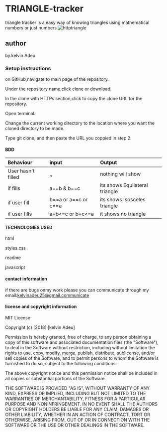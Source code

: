 # TRIANGLE-tracker
triangle tracker is a easy way of knowing triangles using mathematical numbers or just numbers
![httptriangle](https://media1.picsearch.com/is?NOO8B9mjIxt0OqFdQLYF-BRnD6MzK2dLiSu7tt2f6y4&height=208)
## author
by.kelvin Adeu
### Setup instructions
on GitHub,navigate to main page of the repository.

Under the repository name,click clone or download.

In the clone with HTTPs section,click to copy the clone URL for the repository.

Open terminal.

Change the current working directory to the location where you want the cloned directory to be made.

Type git clone, and then paste the URL you coppied in step 2.

#### BDD
| Behaviour | input | Output  |
| :-------- | :---- | :------ |
| User hasn't filled  | ,,  | nothing will show|
|if fills |a==b & b==c|its shows Equilateral triangle|
|if user fill|b==a or a==c or c==a|its shows Isosceles triangle|
|if user fills|a+b<=c or b+c<=a|it shows no triangle
#### TECHNOLOGIES USED

html

styles.css

readme

javascript

#### contact information
if there are bugs onmy work please you can communicate through my email:kelvinadeu25@gmail.communicate

#### license and copyright information

MIT License

Copyright (c) [2018] [kelvin Adeu]

Permission is hereby granted, free of charge, to any person obtaining a copy
of this software and associated documentation files (the "Software"), to deal
in the Software without restriction, including without limitation the rights
to use, copy, modify, merge, publish, distribute, sublicense, and/or sell
copies of the Software, and to permit persons to whom the Software is
furnished to do so, subject to the following conditions:

The above copyright notice and this permission notice shall be included in all
copies or substantial portions of the Software.

THE SOFTWARE IS PROVIDED "AS IS", WITHOUT WARRANTY OF ANY KIND, EXPRESS OR
IMPLIED, INCLUDING BUT NOT LIMITED TO THE WARRANTIES OF MERCHANTABILITY,
FITNESS FOR A PARTICULAR PURPOSE AND NONINFRINGEMENT. IN NO EVENT SHALL THE
AUTHORS OR COPYRIGHT HOLDERS BE LIABLE FOR ANY CLAIM, DAMAGES OR OTHER
LIABILITY, WHETHER IN AN ACTION OF CONTRACT, TORT OR OTHERWISE, ARISING FROM,
OUT OF OR IN CONNECTION WITH THE SOFTWARE OR THE USE OR OTHER DEALINGS IN THE
SOFTWARE.
